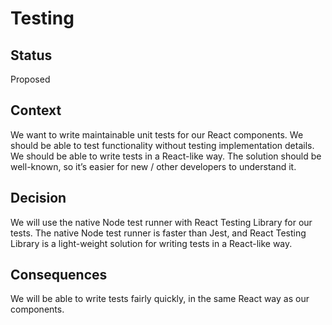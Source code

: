 <!-- @license CC0-1.0 -->

# Testing

## Status

Proposed

## Context

We want to write maintainable unit tests for our React components.
We should be able to test functionality without testing implementation details.
We should be able to write tests in a React-like way.
The solution should be well-known, so it’s easier for new / other developers to understand it.

## Decision

We will use the native Node test runner with React Testing Library for our tests.
The native Node test runner is faster than Jest,
and React Testing Library is a light-weight solution for writing tests in a React-like way.

## Consequences

We will be able to write tests fairly quickly, in the same React way as our components.
